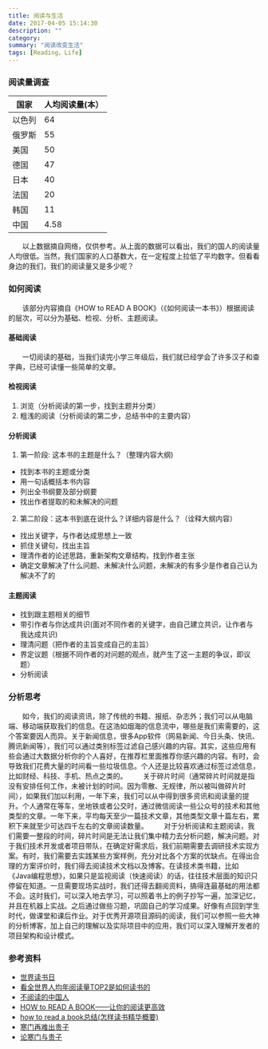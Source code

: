 ```yaml
---
title: 阅读与生活
date: 2017-04-05 15:14:30
description: ""
category:
summary: "阅读改变生活"
tags: [Reading，Life]
---
```


### 阅读量调查
| 国家| 人均阅读量(本）|
| ----------------  | ----------- |
| 以色列 | 64 |
| 俄罗斯 | 55 |
|  美国  | 50 |
| 德国 | 47 |
|  日本 |  40  |
|  法国 |  20  |
|  韩国 |  11 |
|  中国 |  4.58 |
 　　以上数据摘自网络，仅供参考。从上面的数据可以看出，我们的国人的阅读量人均很低。当然，我们国家的人口基数大，在一定程度上拉低了平均数字。但看看身边的我们，我们的阅读量又是多少呢？

### 如何阅读
　　该部分内容摘自《HOW to READ A BOOK》（《如何阅读一本书》）根据阅读的层次，可以分为基础、检视、分析、主题阅读。
#### 基础阅读
　　一切阅读的基础，当我们读完小学三年级后，我们就已经学会了许多汉子和查字典，已经可读懂一些简单的文章。
#### 检视阅读
1. 浏览（分析阅读的第一步，找到主题并分类）
2. 粗浅的阅读（分析阅读的第二步，总结书中的主要内容）

#### 分析阅读
1. 第一阶段: 这本书的主题是什么？（整理内容大纲)
  + 找到本书的主题或分类
  + 用一句话概括本书内容
  + 列出全书纲要及部分纲要
  + 找出作者提取的和未解决的问题
2. 第二阶段：这本书到底在说什么？详细内容是什么？（诠释大纲内容）
  + 找出关键字，与作者达成思想上一致
  + 抓住关键句，找出主旨
  + 理清作者的论述思路，重新架构文章结构，找到作者主张
  + 确定文章解决了什么问题、未解决什么问题，未解决的有多少是作者自己认为解决不了的

#### 主题阅读
  + 找到跟主题相关的细节
  + 带引作者与你达成共识(面对不同作者的关键字，由自己建立共识，让作者与我达成共识)
  + 理清问题（把作者的主旨变成自己的主旨）
  + 界定议题（根据不同作者的对问题的观点，就产生了这一主题的争议，即议题）
  + 分析阅读

### 分析思考
　　如今，我们的阅读资讯，除了传统的书籍、报纸、杂志外；我们可以从电脑端、移动端获取我们的信息。在这浩如烟海的信息流中，哪些是我们索需要的，这个答案要因人而异。关于新闻信息，很多App软件（网易新闻、今日头条、快讯、腾讯新闻等），我们可以通过类别标签过滤自己感兴趣的内容。其实，这些应用有些会通过大数据分析你的个人喜好，在推荐栏里面推荐你感兴趣的内容。有时，会导致我们花费大量的时间看一些垃圾信息。个人还是比较喜欢通过标签过滤信息，比如财经、科技、手机、热点之类的。
　　关于碎片时间（通常碎片时间就是指没有安排任何工作，未被计划的时间。因为零散、无规律，所以被叫做碎片时间），如果我们加以利用，一年下来，我们可以从中得到很多资讯和阅读量的提升。个人通常在等车，坐地铁或者公交时，通过微信阅读一些公众号的技术和其他类型的文章。一年下来，平均每天至少一篇技术文章，其他类型文章十篇左右，累积下来就至少可达四千左右的文章阅读数量。
　　对于分析阅读和主题阅读，我们需要一整段的时间，碎片时间是无法让我们集中精力去分析问题，解决问题。对于我们技术开发或者项目带队，在确定好需求后，我们前期需要去调研技术实现方案。有时，我们需要去实践某些方案样例，充分对比各个方案的优缺点。在得出合理的方案评价时，我们得去阅读技术文档以及博客。在读技术类书籍，比如《Java编程思想》，如果只是监视阅读（快速阅读）的话，往往技术层面的知识只停留在知道。一旦需要现场实战时，我们还得去翻阅资料，搞得连最基础的用法都不会。这时我们，可以深入地去学习，可以照着书上的例子抄写一遍，加深记忆，并且在机器上实战。之后通过做些习题，巩固自己的学习成果。好像有点回到学生时代，做课堂和课后作业。对于优秀开源项目源码的阅读，我们可以参照一些大神的分析博客，加上自己的理解以及实际项目中的应用，我们可以深入理解开发者的项目架构和设计模式。　

### 参考资料
+  [世界读书日](http://baike.baidu.com/item/%E4%B8%96%E7%95%8C%E8%AF%BB%E4%B9%A6%E6%97%A5)
+  [看全世界人均年阅读量TOP2是如何读书的](http://blog.sina.com.cn/s/blog_160d34f840102w5oa.html)
+  [不阅读的中国人](http://mt.sohu.com/20150820/n419349622.shtml)
+  [HOW to READ A BOOK——让你的阅读更高效](http://www.jianshu.com/p/df16fec17a6e)
+  [how to read a book总结(怎样读书精华概要)](https://wenku.baidu.com/view/3304950c763231126edb11cb.html)
+  [寒门再难出贵子](http://bbs.tianya.cn/post-free-3482555-1.shtml)
+  [论寒门与贵子](http://guijiaoqi.baijia.baidu.com/article/13577)

